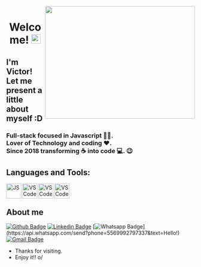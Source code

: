 <img align="right" width="400" height="300" src="https://media.giphy.com/media/2UA9gXDkCbKIKlLKxd/giphy.gif">

<h1 align="center"> Welcome! <img src="https://media.giphy.com/media/hvRJCLFzcasrR4ia7z/giphy.gif" width="25px">

## I'm Victor! Let me present a little about myself :D
</h1>

<h3>
Full-stack focused in Javascript 👨‍💻.<br>
Lover of Technology and coding ❤️. <br>
 Since 2018 transforming ☕ into code 💻. 😉
</h3>

## Languages and Tools:

<img align="left" src="https://simpleicons.org/icons/javascript.svg" alt="JS" height="40px" />

<img align="left" src="https://simpleicons.org/icons/react.svg" alt="VSCode" height="40px" />

<img align="left" src="https://simpleicons.org/icons/node-dot-js.svg" alt="VSCode" height="40px" />

<img align="left" src="https://simpleicons.org/icons/visualstudiocode.svg" alt="VSCode" height="40px" />

<br/>
<br/>


## About me

[![Github Badge](https://img.shields.io/badge/-Github-000?style=flat-square&logo=Github&logoColor=white&link=https://github.com/victorhenriqu3)](https://github.com/victorhenriqu3)
[![Linkedin Badge](https://img.shields.io/badge/-LinkedIn-blue?style=flat-square&logo=Linkedin&logoColor=white&link=https://https://www.linkedin.com/in/victor-henrique-monteiro-lima/)](https://www.linkedin.com/in/victor-henrique-monteiro-lima/)
[![Whatsapp Badge](https://img.shields.io/badge/-Whatsapp-4CA143?style=flat-square&labelColor=4CA143&logo=whatsapp&logoColor=white&link=https://api.whatsapp.com/send?phone=5569992797337&text=Hello!)](https://api.whatsapp.com/send?phone=5569992797337&text=Hello!)
[![Gmail Badge](https://img.shields.io/badge/-Outlook-0078D4?style=flat-square&logo=Microsoft-Outlook&logoColor=white&link=mailto:victorhenriqu3@outlook.com)](mailto:victorhenriqu3@outlook.com)


- Thanks for visiting. 
- Enjoy it!! o/
